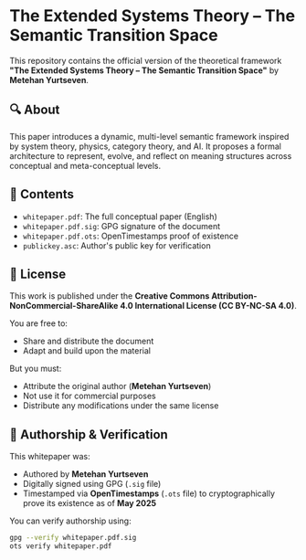# The Extended Systems Theory – The Semantic Transition Space

This repository contains the official version of the theoretical framework **"The Extended Systems Theory – The Semantic Transition Space"** by **Metehan Yurtseven**.

## 🔍 About

This paper introduces a dynamic, multi-level semantic framework inspired by system theory, physics, category theory, and AI. It proposes a formal architecture to represent, evolve, and reflect on meaning structures across conceptual and meta-conceptual levels.

## 📄 Contents

- `whitepaper.pdf`: The full conceptual paper (English)
- `whitepaper.pdf.sig`: GPG signature of the document
- `whitepaper.pdf.ots`: OpenTimestamps proof of existence
- `publickey.asc`: Author's public key for verification

## 🧾 License

This work is published under the **Creative Commons Attribution-NonCommercial-ShareAlike 4.0 International License (CC BY-NC-SA 4.0)**.

You are free to:
- Share and distribute the document
- Adapt and build upon the material

But you must:
- Attribute the original author (**Metehan Yurtseven**)
- Not use it for commercial purposes
- Distribute any modifications under the same license

## 🔐 Authorship & Verification

This whitepaper was:
- Authored by **Metehan Yurtseven**
- Digitally signed using GPG (`.sig` file)
- Timestamped via **OpenTimestamps** (`.ots` file) to cryptographically prove its existence as of **May 2025**

You can verify authorship using:

```bash
gpg --verify whitepaper.pdf.sig
ots verify whitepaper.pdf
